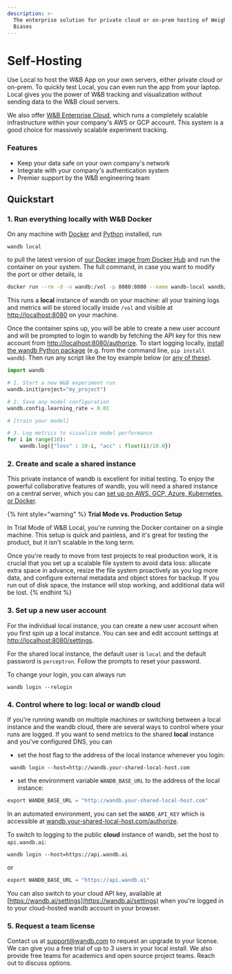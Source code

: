 ```yaml
---
description: >-
  The enterprise solution for private cloud or on-prem hosting of Weights &
  Biases
---
```


# Self-Hosting

Use Local to host the W&B App on your own servers, either private cloud or on-prem. To quickly test Local, you can even run the app from your laptop. Local gives you the power of W&B tracking and visualization without sending data to the W&B cloud servers.

We also offer [W&B Enterprise Cloud](cloud.md), which runs a completely scalable infrastructure within your company's AWS or GCP account. This system is a good choice for massively scalable experiment tracking.

### Features

* Keep your data safe on your own company's network
* Integrate with your company's authentication system
* Premier support by the W&B engineering team

## Quickstart

### 1. Run everything locally with W&B Docker

On any machine with [Docker](https://www.docker.com/) and [Python](https://www.python.org/) installed, run

```text
wandb local
```

to pull the latest version of [our Docker image from Docker Hub](https://hub.docker.com/r/wandb/local) and run the container on your system. The full command, in case you want to modify the port or other details, is

```bash
docker run --rm -d -v wandb:/vol -p 8080:8080 --name wandb-local wandb/local
```

This runs a **local** instance of wandb on your machine: all your training logs and metrics will be stored locally inside `/vol` and visible at [http://localhost:8080](http://localhost:8080) on your machine.

Once the container spins up, you will be able to create a new user account and will be prompted to login to wandb by fetching the API key for this new account from [http://localhost:8080/authorize](http://localhost:8080/authorize). To start logging locally, [install the wandb Python package](https://github.com/wandb/client) \(e.g. from the command line, `pip install wandb`\). Then run any script like the toy example below \(or [any of these](https://github.com/wandb/examples)\).

```python
import wandb

# 1. Start a new W&B experiment run
wandb.init(project="my_project")

# 2. Save any model configuration
wandb.config.learning_rate = 0.01

# [train your model]

# 3. Log metrics to visualize model performance
for i in range(10):
	wandb.log({"loss" : 10-i, "acc" : float(i)/10.0})
```



### 2. Create and scale a shared instance

This private instance of wandb is excellent for initial testing. To enjoy the powerful collaborative features of wandb, you will need a shared instance on a central server, which you can [set up on AWS, GCP, Azure, Kubernetes, or Docker](https://docs.wandb.ai/self-hosted/setup).

{% hint style="warning" %}
**Trial Mode vs. Production Setup**

In Trial Mode of W&B Local, you're running the Docker container on a single machine. This setup is quick and painless, and it's great for testing the product, but it isn't scalable in the long term. 

Once you're ready to move from test projects to real production work, it  is crucial that you set up a scalable file system to avoid data loss: allocate extra space in advance, resize the file system proactively as you log more data, and configure external metadata and object stores for backup. If you run out of disk space, the instance will stop working, and additional data will be lost.
{% endhint %}



### 3. Set up a new user account

For the individual local instance, you can create a new user account when you first spin up a local instance. You can see and edit account settings at [http://localhost:8080/settings](http://localhost:8080/settings).

For the shared local instance, the default user is `local` and the default password is `perceptron`. Follow the prompts to reset your password.

To change your login, you can always run

```text
wandb login --relogin
```



### 4. Control where to log: local or wandb cloud

If you're running wandb on multiple machines or switching between a local instance and the wandb cloud, there are several ways to control where your runs are logged. If you want to send metrics to the shared **local** instance and you've configured DNS, you can

* set the host flag to the address of the local instance whenever you login:

```text
 wandb login --host=http://wandb.your-shared-local-host.com
```

* set the environment variable `WANDB_BASE_URL` to the address of the local instance:

```python
export WANDB_BASE_URL = "http://wandb.your-shared-local-host.com"
```

In an automated environment, you can set the `WANDB_API_KEY` which is accessible at [wandb.your-shared-local-host.com/authorize](http://wandb.your-shared-local-host.com/authorize).

To switch to logging to the public **cloud** instance of wandb, set the host to `api.wandb.ai`:

```text
wandb login --host=https://api.wandb.ai
```

or

```python
export WANDB_BASE_URL = "https://api.wandb.ai"
```

You can also switch to your cloud API key, available at [https://wandb.ai/settings](https://wandb.ai/settings) when you're logged in to your cloud-hosted wandb account in your browser.



### 5. Request a team license

Contact us at [support@wandb.com](mailto:support@wandb.com) to request an upgrade to your license. We can give you a free trial of up to 3 users in your local install. We also provide free teams for academics and open source project teams. Reach out to discuss options.

